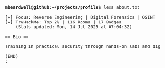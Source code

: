 <pre>

<strong>mbeardwell@github</strong>:<strong>~/projects/profile</strong>$ less about.txt

[+] Focus: Reverse Engineering | Digital Forensics | OSINT
[+] TryHackMe: Top 2% | 116 Rooms | 17 Badges
    (Stats updated: Mon, 14 Jul 2025 at 07:04:32)

== Bio ==

Training in practical security through hands-on labs and digital investigations.

(END)
:
</pre>
